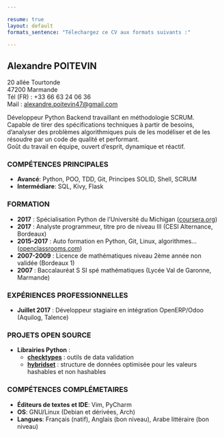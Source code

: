 ```yaml
---

resume: true
layout: default
formats_sentence: "Télechargez ce CV aux formats suivants :"

---
```


## Alexandre POITEVIN

20 allée Tourtonde  
47200 Marmande  
Tél (FR) : +33 66 63 24 06 36  
Mail :
[alexandre.poitevin47@gmail.com](mailto:alexandre.poitevin47@gmail.com)

Développeur Python Backend travaillant en méthodologie SCRUM.  
Capable de tirer des spécifications techniques à partir de besoins,
d’analyser des problèmes algorithmiques puis de les modéliser et de les
résoudre par un code de qualité et performant.  
Goût du travail en équipe, ouvert d’esprit, dynamique et réactif.

### COMPÉTENCES PRINCIPALES

  - **Avancé**: Python, POO, TDD, Git, Principes SOLID, Shell, SCRUM
  - **Intermédiare**: SQL, Kivy, Flask

### FORMATION

  - **2017** : Spécialisation Python de l’Université du Michigan
    ([coursera.org](https://www.coursera.org/account/accomplishments/specialization/746NYVF4PLYH))
  - **2017** : Analyste programmeur, titre pro de niveau III (CESI
    Alternance, Bordeaux)
  - **2015-2017** : Auto formation en Python, Git, Linux, algorithmes...
    ([openclassrooms.com](https://openclassrooms.com/fr))
  - **2007-2009** : Licence de mathématiques niveau 2ème année non
    validée (Bordeaux 1)
  - **2007** : Baccalauréat S SI spé mathématiques (Lycée Val de
    Garonne, Marmande)

### EXPÉRIENCES PROFESSIONNELLES

  - **Juillet 2017** : Développeur stagiaire en intégration OpenERP/Odoo
    (Aquilog, Talence)

### PROJETS OPEN SOURCE

  - **Librairies Python** :
    - [**checktypes**](https://pypi.org/project/checktypes) : outils
      de data validation
    - [**hybridset**](https://pypi.org/project/hybridset) : structure de données optimisée pour les valeurs hashables et
      non hashables

### COMPÉTENCES COMPLÉMETAIRES

  - **Éditeurs de textes et IDE**: Vim, PyCharm
  - **OS**: GNU/Linux (Debian et dérivées, Arch)
  - **Langues**: Français (natif), Anglais (bon niveau), Arabe
    littéraire (bon niveau)
